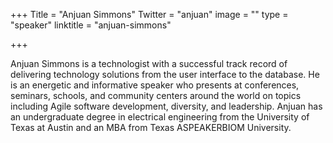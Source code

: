 +++
Title = "Anjuan Simmons"
Twitter = "anjuan"
image = ""
type = "speaker"
linktitle = "anjuan-simmons"

+++

Anjuan Simmons is a technologist with a successful track record of delivering technology solutions from the user interface to the database. He is an energetic and informative speaker who presents at conferences, seminars, schools, and community centers around the world on topics including Agile software development, diversity, and leadership. Anjuan has an undergraduate degree in electrical engineering from the University of Texas at Austin and an MBA from Texas ASPEAKERBIOM University.
